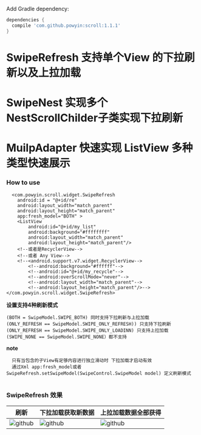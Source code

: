 Add Gradle dependency:
```gradle
dependencies {
  compile 'com.github.powyin:scroll:1.1.1'
}
```


# SwipeRefresh 支持单个View 的下拉刷新以及上拉加载
# SwipeNest 实现多个NestScrollChilder子类实现下拉刷新 
# MuilpAdapter 快速实现 ListView 多种类型快速展示 



### How to use

      <com.powyin.scroll.widget.SwipeRefresh
        android:id = "@+id/re"
        android:layout_width="match_parent"
        android:layout_height="match_parent"
        app:fresh_model="BOTH" >
        <ListView
            android:id="@+id/my_list"
            android:background="#ffffffff"
            android:layout_width="match_parent"
            android:layout_height="match_parent"/>
        <!--或者是RecyclerView-->
        <!--或者 Any View-->
        <!--<android.support.v7.widget.RecyclerView-->
            <!--android:background="#ffffff"-->
            <!--android:id="@+id/my_recycle"-->
            <!--android:overScrollMode="never"-->
            <!--android:layout_width="match_parent"-->
            <!--android:layout_height="match_parent"/>-->
    </com.powyin.scroll.widget.SwipeRefresh>
    
**设置支持4种刷新模式**   

```
(BOTH = SwipeModel.SWIPE_BOTH) 同时支持下拉刷新与上拉加载  
(ONLY_REFRESH == SwipeModel.SWIPE_ONLY_REFRESH)) 只支持下拉刷新 
(ONLY_REFRESH == SwipeModel.SWIPE_ONLY_LOADINN) 只支持上拉加载 
(SWIPE_NONE == SwipeModel.SWIPE_NONE）都不支持
```
**note**  
```
  只有当包含的子View有足够内容进行独立滑动时 下拉加载才启动有效
  通过Xml app:fresh_model或者SwipeRefresh.setSwipeModel(SwipeControl.SwipeModel model) 定义刷新模式
  
```

### SwipeRefresh 效果


|刷新|下拉加载获取新数据|上拉加载数据全部获得|
|---|---|----
|![github](https://github.com/powyin/nest-scroll/blob/master/app/src/main/res/raw/refresh_pre.gif)|![github](https://github.com/powyin/nest-scroll/blob/master/app/src/main/res/raw/refresh_load_1.gif)|![github](https://github.com/powyin/nest-scroll/blob/master/app/src/main/res/raw/refresh_load_2.gif)|



